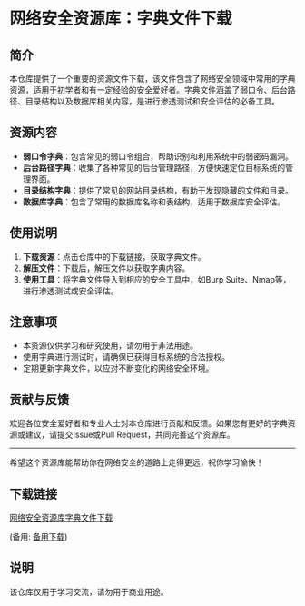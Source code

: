 # 网络安全资源库：字典文件下载

## 简介

本仓库提供了一个重要的资源文件下载，该文件包含了网络安全领域中常用的字典资源，适用于初学者和有一定经验的安全爱好者。字典文件涵盖了弱口令、后台路径、目录结构以及数据库相关内容，是进行渗透测试和安全评估的必备工具。

## 资源内容

- **弱口令字典**：包含常见的弱口令组合，帮助识别和利用系统中的弱密码漏洞。
- **后台路径字典**：收集了各种常见的后台管理路径，方便快速定位目标系统的管理界面。
- **目录结构字典**：提供了常见的网站目录结构，有助于发现隐藏的文件和目录。
- **数据库字典**：包含了常用的数据库名称和表结构，适用于数据库安全评估。

## 使用说明

1. **下载资源**：点击仓库中的下载链接，获取字典文件。
2. **解压文件**：下载后，解压文件以获取字典内容。
3. **使用工具**：将字典文件导入到相应的安全工具中，如Burp Suite、Nmap等，进行渗透测试或安全评估。

## 注意事项

- 本资源仅供学习和研究使用，请勿用于非法用途。
- 使用字典进行测试时，请确保已获得目标系统的合法授权。
- 定期更新字典文件，以应对不断变化的网络安全环境。

## 贡献与反馈

欢迎各位安全爱好者和专业人士对本仓库进行贡献和反馈。如果您有更好的字典资源或建议，请提交Issue或Pull Request，共同完善这个资源库。

---

希望这个资源库能帮助你在网络安全的道路上走得更远，祝你学习愉快！

## 下载链接
[网络安全资源库字典文件下载](https://pan.quark.cn/s/4cf749e0b2de) 

(备用: [备用下载](https://pan.baidu.com/s/1Pz0ex_MfnGdCIgjNNrA6ww?pwd=1234))

## 说明

该仓库仅用于学习交流，请勿用于商业用途。
